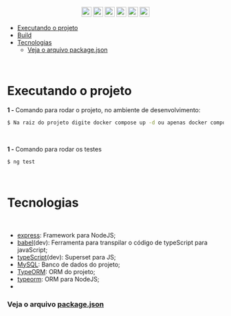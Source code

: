 
<p align="center">
  <img width="auto" height="23em" src="https://img.shields.io/badge/JavaScript-323330?style=flat&logo=javascript&logoColor=F7DF1E" >
  <img width="auto" height="23em" src="https://img.shields.io/badge/-TypeScript-323330?style=flat&logo=TypeScript">
  <img width="auto" height="23em" src="https://img.shields.io/badge/Node.js-323330?style=flat&logo=Node.js&logoColor=white">
  <img width="auto" height="23em" src="https://img.shields.io/badge/Express.js-323330?style=flate&logo=express">
  <img width="auto" height="23em" src="https://img.shields.io/badge/MySql-323330?style=flate&logo=mysql&logoColor=white">
  <img width="auto" height="23em" src="https://img.shields.io/badge/MySql-323330?style=flate&logo=angular&logoColor=red">
</p>

- [Executando o projeto](#executando-o-projeto)
- [Build](#build)
- [Tecnologias](#tecnologias)
    - [Veja o arquivo package.json](#veja-o-arquivo-packagejson)

<br>

# Executando o projeto



<strong> 1 - </strong> Comando para rodar o projeto, no ambiente de desenvolvimento:
```bash
$ Na raiz do projeto digite docker compose up -d ou apenas docker compose up para ver os logs
```

<br>

<strong> 1 - </strong> Comando para rodar os testes
```bash
$ ng test
```

<br>

# Tecnologias

<br>

- [express](https://expressjs.com/pt-br/): Framework para NodeJS;
- [babel](https://babeljs.io/)(dev): Ferramenta para transpilar o código de typeScript para javaScript;
- [typeScript](https://www.typescriptlang.org/)(dev): Superset para JS;
- [MySQL](https://www.mysql.com/): Banco de dados do projeto;
- [TypeORM](https://typeorm.io/#/): ORM do projeto;
- [typeorm](https://typeorm.io/#/): ORM para NodeJS;
- 
### Veja o arquivo [package.json](./package.json)
